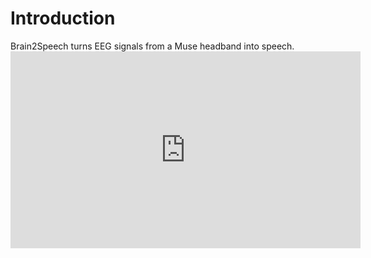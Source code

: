 # Introduction

Brain2Speech turns EEG signals from a Muse headband into speech.<iframe width="560" height="315" src="https://www.youtube.com/embed/8XR4ANnCEHw" frameborder="0" allowfullscreen></iframe>
